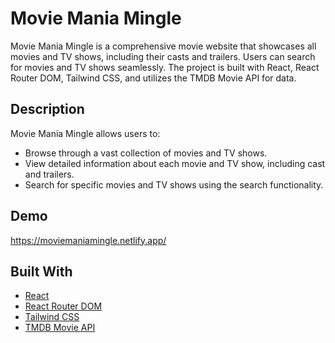 # Movie Mania Mingle

Movie Mania Mingle is a comprehensive movie website that showcases all movies and TV shows, including their casts and trailers. Users can search for movies and TV shows seamlessly. The project is built with React, React Router DOM, Tailwind CSS, and utilizes the TMDB Movie API for data.

## Description

Movie Mania Mingle allows users to:
- Browse through a vast collection of movies and TV shows.
- View detailed information about each movie and TV show, including cast and trailers.
- Search for specific movies and TV shows using the search functionality.

## Demo
https://moviemaniamingle.netlify.app/


## Built With

- [React](https://reactjs.org/)
- [React Router DOM](https://reactrouter.com/)
- [Tailwind CSS](https://tailwindcss.com/)
- [TMDB Movie API](https://www.themoviedb.org/documentation/api)
